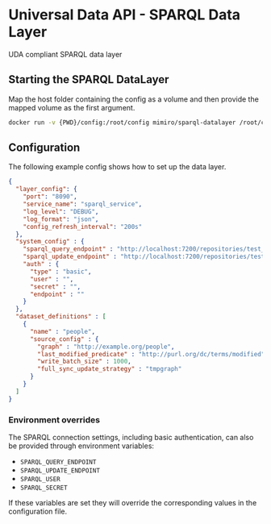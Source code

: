 # Universal Data API - SPARQL Data Layer

UDA compliant SPARQL data layer

## Starting the SPARQL DataLayer

Map the host folder containing the config as a volume and then provide the mapped volume as the first argument.

```sh
docker run -v {PWD}/config:/root/config mimiro/sparql-datalayer /root/config
```

## Configuration

The following example config shows how to set up the data layer.

```json
{
  "layer_config": {
    "port": "8090",
    "service_name": "sparql_service",
    "log_level": "DEBUG",
    "log_format": "json",
    "config_refresh_interval": "200s"
  },
  "system_config" : {
    "sparql_query_endpoint" : "http://localhost:7200/repositories/test_layer",
    "sparql_update_endpoint" : "http://localhost:7200/repositories/test_layer/statements",
    "auth" : {
      "type" : "basic",
      "user" : "",
      "secret" : "",
      "endpoint" : ""
    }
  },
  "dataset_definitions" : [
    {
      "name" : "people",
      "source_config" : {
        "graph" : "http://example.org/people",
        "last_modified_predicate" : "http://purl.org/dc/terms/modified",
        "write_batch_size" : 1000,
        "full_sync_update_strategy" : "tmpgraph"
      }
    }
  ]
}
```

### Environment overrides

The SPARQL connection settings, including basic authentication, can also be
provided through environment variables:

- `SPARQL_QUERY_ENDPOINT`
- `SPARQL_UPDATE_ENDPOINT`
- `SPARQL_USER`
- `SPARQL_SECRET`

If these variables are set they will override the corresponding values in the
configuration file.

